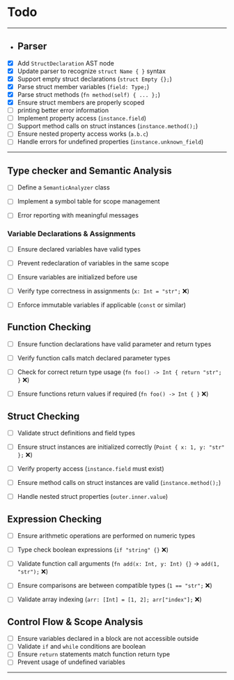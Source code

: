 # Todo

---
- ## Parser

- [x] Add `StructDeclaration` AST node
- [x] Update parser to recognize `struct Name { }` syntax
- [x] Support empty struct declarations (`struct Empty {};`)
- [x] Parse struct member variables (`field: Type;`)
- [x] Parse struct methods (`fn method(self) { ... };`)
- [x] Ensure struct members are properly scoped
- [ ] printing better error information
- [ ] Implement property access (`instance.field`)
- [ ] Support method calls on struct instances (`instance.method();`)
- [ ] Ensure nested property access works (`a.b.c`)
- [ ] Handle errors for undefined properties (`instance.unknown_field`)
---

## Type checker and Semantic Analysis

- [ ] Define a `SemanticAnalyzer` class
- [ ] Implement a symbol table for scope management
- [ ] Error reporting with meaningful messages


### Variable Declarations & Assignments
- [ ] Ensure declared variables have valid types
- [ ] Prevent redeclaration of variables in the same scope
- [ ] Ensure variables are initialized before use
- [ ] Verify type correctness in assignments (`x: Int = "str";` ❌)
- [ ] Enforce immutable variables if applicable (`const` or similar)


## Function Checking
- [ ] Ensure function declarations have valid parameter and return types
- [ ] Verify function calls match declared parameter types
- [ ] Check for correct return type usage (`fn foo() -> Int { return "str"; }` ❌)
- [ ] Ensure functions return values if required (`fn foo() -> Int { }` ❌)


## Struct Checking
- [ ] Validate struct definitions and field types
- [ ] Ensure struct instances are initialized correctly (`Point { x: 1, y: "str" };` ❌)
- [ ] Verify property access (`instance.field` must exist)
- [ ] Ensure method calls on struct instances are valid (`instance.method();`)
- [ ] Handle nested struct properties (`outer.inner.value`)


## Expression Checking
- [ ] Ensure arithmetic operations are performed on numeric types
- [ ] Type check boolean expressions (`if "string" {}` ❌)
- [ ] Validate function call arguments (`fn add(x: Int, y: Int) {}` → `add(1, "str");` ❌)
- [ ] Ensure comparisons are between compatible types (`1 == "str";` ❌)
- [ ] Validate array indexing (`arr: [Int] = [1, 2]; arr["index"];` ❌)


##  Control Flow & Scope Analysis
- [ ] Ensure variables declared in a block are not accessible outside
- [ ] Validate `if` and `while` conditions are boolean
- [ ] Ensure `return` statements match function return type
- [ ] Prevent usage of undefined variables

---